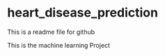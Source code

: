 # heart_disease_prediction


This is a readme file for github




This is the machine learning Project
